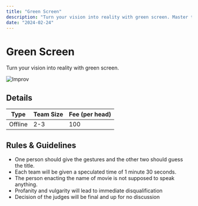 ```yaml
---
title: "Green Screen"
description: "Turn your vision into reality with green screen. Master the Mimic: Where Voices and Characters Collide!"
date: "2024-02-24"
---
```


# Green Screen

Turn your vision into reality with green screen.

<img src="/posters/2023/27.png" alt="Improv" class="w-full lg:w-96 mx-auto object-cover" />

## Details

| Type    | Team Size     | Fee (per head) |
| ------- | ------------- | -------------- |
| Offline | 2-3           | 100            |

## Rules & Guidelines

-   One person should give the gestures and the other two should guess the title.
-   Each team will be given a speculated time of 1 minute 30 seconds.
-   The person enacting the name of movie is not supposed to speak anything.
-   Profanity and vulgarity will lead to immediate disqualification
-   Decision of the judges will be final and up for no discussion

